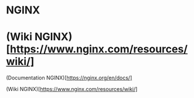 # NGINX

# (Wiki NGINX)[https://www.nginx.com/resources/wiki/]

(Documentation NGINX)[https://nginx.org/en/docs/]


(Wiki NGINX)[https://www.nginx.com/resources/wiki/]

